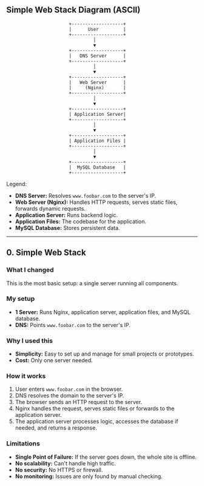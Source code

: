 ## Simple Web Stack Diagram (ASCII)

````
                       +-------------------+
                       |      User         |
                       +-------------------+
                                │
                                ▼
                       +-------------------+
                       |   DNS Server      |
                       +-------------------+
                                │
                                ▼
                       +-------------------+
                       |   Web Server      |
                       |     (Nginx)       |
                       +-------------------+
                                │
                                ▼
                       +-------------------+
                       | Application Server|
                       +-------------------+
                                │
                                ▼
                       +-------------------+
                       | Application Files |
                       +-------------------+
                                │
                                ▼
                       +-------------------+
                       |  MySQL Database   |
                       +-------------------+
````

Legend:
- **DNS Server:** Resolves `www.foobar.com` to the server's IP.
- **Web Server (Nginx):** Handles HTTP requests, serves static files, forwards dynamic requests.
- **Application Server:** Runs backend logic.
- **Application Files:** The codebase for the application.
- **MySQL Database:** Stores persistent data.

---

## 0. Simple Web Stack

### What I changed
This is the most basic setup: a single server running all components.

### My setup
- **1 Server:** Runs Nginx, application server, application files, and MySQL database.
- **DNS:** Points `www.foobar.com` to the server's IP.

### Why I used this
- **Simplicity:** Easy to set up and manage for small projects or prototypes.
- **Cost:** Only one server needed.

### How it works
1. User enters `www.foobar.com` in the browser.
2. DNS resolves the domain to the server's IP.
3. The browser sends an HTTP request to the server.
4. Nginx handles the request, serves static files or forwards to the application server.
5. The application server processes logic, accesses the database if needed, and returns a response.

### Limitations
- **Single Point of Failure:** If the server goes down, the whole site is offline.
- **No scalability:** Can't handle high traffic.
- **No security:** No HTTPS or firewall.
- **No monitoring:** Issues are only found by manual checking.
